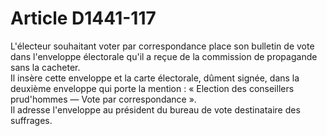 # Article D1441-117

  
L'électeur souhaitant voter par correspondance place son bulletin de vote dans l'enveloppe électorale qu'il a reçue de la commission de propagande sans la cacheter.   
Il insère cette enveloppe et la carte électorale, dûment signée, dans la deuxième enveloppe qui porte la mention : « Election des conseillers prud'hommes ― Vote par correspondance ».   
Il adresse l'enveloppe au président du bureau de vote destinataire des suffrages.